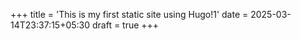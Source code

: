 +++
title = 'This is my first static site using Hugo!1'
date = 2025-03-14T23:37:15+05:30
draft = true
+++

